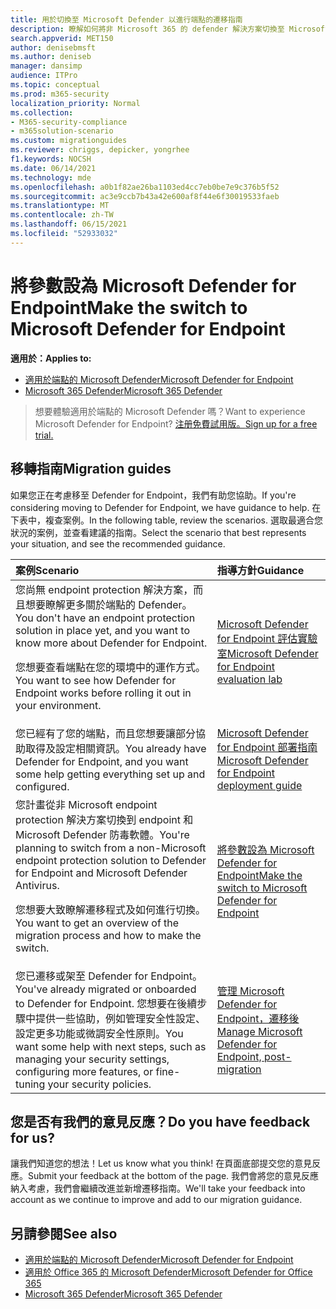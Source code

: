 ```yaml
---
title: 用於切換至 Microsoft Defender 以進行端點的遷移指南
description: 瞭解如何將非 Microsoft 365 的 defender 解決方案切換至 Microsoft defender for Endpoint
search.appverid: MET150
author: denisebmsft
ms.author: deniseb
manager: dansimp
audience: ITPro
ms.topic: conceptual
ms.prod: m365-security
localization_priority: Normal
ms.collection:
- M365-security-compliance
- m365solution-scenario
ms.custom: migrationguides
ms.reviewer: chriggs, depicker, yongrhee
f1.keywords: NOCSH
ms.date: 06/14/2021
ms.technology: mde
ms.openlocfilehash: a0b1f82ae26ba1103ed4cc7eb0be7e9c376b5f52
ms.sourcegitcommit: ac3e9ccb7b43a42e600af8f44e6f30019533faeb
ms.translationtype: MT
ms.contentlocale: zh-TW
ms.lasthandoff: 06/15/2021
ms.locfileid: "52933032"
---
```

# <a name="make-the-switch-to-microsoft-defender-for-endpoint"></a><span data-ttu-id="bd635-103">將參數設為 Microsoft Defender for Endpoint</span><span class="sxs-lookup"><span data-stu-id="bd635-103">Make the switch to Microsoft Defender for Endpoint</span></span>

<span data-ttu-id="bd635-104">**適用於：**</span><span class="sxs-lookup"><span data-stu-id="bd635-104">**Applies to:**</span></span>
- [<span data-ttu-id="bd635-105">適用於端點的 Microsoft Defender</span><span class="sxs-lookup"><span data-stu-id="bd635-105">Microsoft Defender for Endpoint</span></span>](https://go.microsoft.com/fwlink/p/?linkid=2154037)
- [<span data-ttu-id="bd635-106">Microsoft 365 Defender</span><span class="sxs-lookup"><span data-stu-id="bd635-106">Microsoft 365 Defender</span></span>](https://go.microsoft.com/fwlink/?linkid=2118804)

> <span data-ttu-id="bd635-107">想要體驗適用於端點的 Microsoft Defender 嗎？</span><span class="sxs-lookup"><span data-stu-id="bd635-107">Want to experience Microsoft Defender for Endpoint?</span></span> [<span data-ttu-id="bd635-108">注册免費試用版。</span><span class="sxs-lookup"><span data-stu-id="bd635-108">Sign up for a free trial.</span></span>](https://www.microsoft.com/microsoft-365/windows/microsoft-defender-atp?ocid=docs-wdatp-exposedapis-abovefoldlink)

## <a name="migration-guides"></a><span data-ttu-id="bd635-109">移轉指南</span><span class="sxs-lookup"><span data-stu-id="bd635-109">Migration guides</span></span>

<span data-ttu-id="bd635-110">如果您正在考慮移至 Defender for Endpoint，我們有助您協助。</span><span class="sxs-lookup"><span data-stu-id="bd635-110">If you're considering moving to Defender for Endpoint, we have guidance to help.</span></span> <span data-ttu-id="bd635-111">在下表中，複查案例。</span><span class="sxs-lookup"><span data-stu-id="bd635-111">In the following table, review the scenarios.</span></span> <span data-ttu-id="bd635-112">選取最適合您狀況的案例，並查看建議的指南。</span><span class="sxs-lookup"><span data-stu-id="bd635-112">Select the scenario that best represents your situation, and see the recommended guidance.</span></span>

| <span data-ttu-id="bd635-113">案例</span><span class="sxs-lookup"><span data-stu-id="bd635-113">Scenario</span></span> | <span data-ttu-id="bd635-114">指導方針</span><span class="sxs-lookup"><span data-stu-id="bd635-114">Guidance</span></span> |
|:----|:----|
| <span data-ttu-id="bd635-115">您尚無 endpoint protection 解決方案，而且想要瞭解更多關於端點的 Defender。</span><span class="sxs-lookup"><span data-stu-id="bd635-115">You don't have an endpoint protection solution in place yet, and you want to know more about Defender for Endpoint.</span></span> <p> <span data-ttu-id="bd635-116">您想要查看端點在您的環境中的運作方式。</span><span class="sxs-lookup"><span data-stu-id="bd635-116">You want to see how Defender for Endpoint works before rolling it out in your environment.</span></span>  | [<span data-ttu-id="bd635-117">Microsoft Defender for Endpoint 評估實驗室</span><span class="sxs-lookup"><span data-stu-id="bd635-117">Microsoft Defender for Endpoint evaluation lab</span></span>](evaluation-lab.md)   |
| <span data-ttu-id="bd635-118">您已經有了您的端點，而且您想要讓部分協助取得及設定相關資訊。</span><span class="sxs-lookup"><span data-stu-id="bd635-118">You already have Defender for Endpoint, and you want some help getting everything set up and configured.</span></span>  | [<span data-ttu-id="bd635-119">Microsoft Defender for Endpoint 部署指南</span><span class="sxs-lookup"><span data-stu-id="bd635-119">Microsoft Defender for Endpoint deployment guide</span></span>](deployment-phases.md)  |
| <span data-ttu-id="bd635-120">您計畫從非 Microsoft endpoint protection 解決方案切換到 endpoint 和 Microsoft Defender 防毒軟體。</span><span class="sxs-lookup"><span data-stu-id="bd635-120">You're planning to switch from a non-Microsoft endpoint protection solution to Defender for Endpoint and Microsoft Defender Antivirus.</span></span> <p> <span data-ttu-id="bd635-121">您想要大致瞭解遷移程式及如何進行切換。</span><span class="sxs-lookup"><span data-stu-id="bd635-121">You want to get an overview of the migration process and how to make the switch.</span></span> |[<span data-ttu-id="bd635-122">將參數設為 Microsoft Defender for Endpoint</span><span class="sxs-lookup"><span data-stu-id="bd635-122">Make the switch to Microsoft Defender for Endpoint</span></span>](switch-to-microsoft-defender-migration.md)   |
| <span data-ttu-id="bd635-123">您已遷移或架至 Defender for Endpoint。</span><span class="sxs-lookup"><span data-stu-id="bd635-123">You've already migrated or onboarded to Defender for Endpoint.</span></span> <span data-ttu-id="bd635-124">您想要在後續步驟中提供一些協助，例如管理安全性設定、設定更多功能或微調安全性原則。</span><span class="sxs-lookup"><span data-stu-id="bd635-124">You want some help with next steps, such as managing your security settings, configuring more features, or fine-tuning your security policies.</span></span> | [<span data-ttu-id="bd635-125">管理 Microsoft Defender for Endpoint，遷移後</span><span class="sxs-lookup"><span data-stu-id="bd635-125">Manage Microsoft Defender for Endpoint, post-migration</span></span>](manage-atp-post-migration.md) |


## <a name="do-you-have-feedback-for-us"></a><span data-ttu-id="bd635-126">您是否有我們的意見反應？</span><span class="sxs-lookup"><span data-stu-id="bd635-126">Do you have feedback for us?</span></span>

<span data-ttu-id="bd635-127">讓我們知道您的想法！</span><span class="sxs-lookup"><span data-stu-id="bd635-127">Let us know what you think!</span></span> <span data-ttu-id="bd635-128">在頁面底部提交您的意見反應。</span><span class="sxs-lookup"><span data-stu-id="bd635-128">Submit your feedback at the bottom of the page.</span></span> <span data-ttu-id="bd635-129">我們會將您的意見反應納入考慮，我們會繼續改進並新增遷移指南。</span><span class="sxs-lookup"><span data-stu-id="bd635-129">We'll take your feedback into account as we continue to improve and add to our migration guidance.</span></span>

## <a name="see-also"></a><span data-ttu-id="bd635-130">另請參閱</span><span class="sxs-lookup"><span data-stu-id="bd635-130">See also</span></span>

- [<span data-ttu-id="bd635-131">適用於端點的 Microsoft Defender</span><span class="sxs-lookup"><span data-stu-id="bd635-131">Microsoft Defender for Endpoint</span></span>](/windows/security/threat-protection)
- [<span data-ttu-id="bd635-132">適用於 Office 365 的 Microsoft Defender</span><span class="sxs-lookup"><span data-stu-id="bd635-132">Microsoft Defender for Office 365</span></span>](/microsoft-365/security/office-365-security/office-365-atp)
- [<span data-ttu-id="bd635-133">Microsoft 365 Defender</span><span class="sxs-lookup"><span data-stu-id="bd635-133">Microsoft 365 Defender</span></span>](/microsoft-365/security/defender/microsoft-threat-protection?) 
